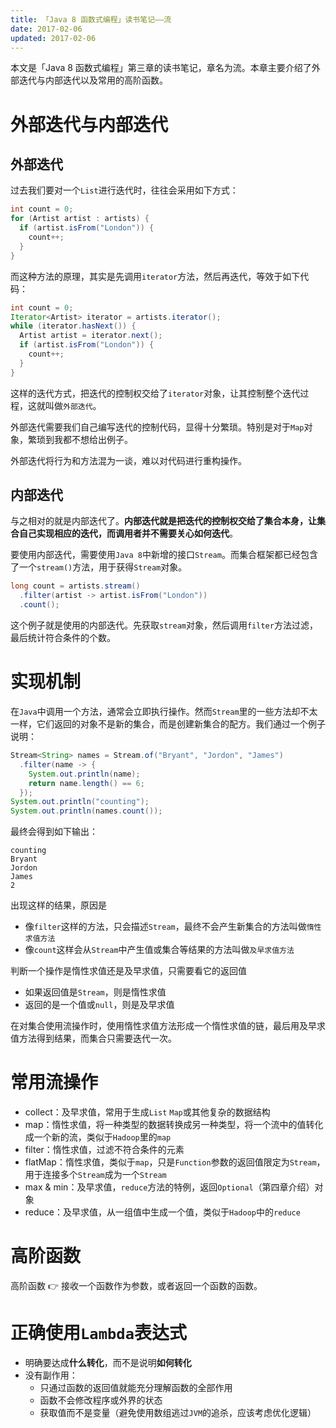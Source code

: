 ```yaml
---
title: 「Java 8 函数式编程」读书笔记——流
date: 2017-02-06
updated: 2017-02-06
---
```


本文是「Java 8 函数式编程」第三章的读书笔记，章名为流。本章主要介绍了外部迭代与内部迭代以及常用的高阶函数。

# 外部迭代与内部迭代

## 外部迭代

过去我们要对一个`List`进行迭代时，往往会采用如下方式：

```java
int count = 0;
for (Artist artist : artists) {
  if (artist.isFrom("London")) {
    count++;
  }
}
```

而这种方法的原理，其实是先调用`iterator`方法，然后再迭代，等效于如下代码：

```java
int count = 0;
Iterator<Artist> iterator = artists.iterator();
while (iterator.hasNext()) {
  Artist artist = iterator.next();
  if (artist.isFrom("London")) {
    count++;
  }
}
```

这样的迭代方式，把迭代的控制权交给了`iterator`对象，让其控制整个迭代过程，这就叫做`外部迭代`。

外部迭代需要我们自己编写迭代的控制代码，显得十分繁琐。特别是对于`Map`对象，繁琐到我都不想给出例子。

外部迭代将行为和方法混为一谈，难以对代码进行重构操作。

## 内部迭代

与之相对的就是内部迭代了。**内部迭代就是把迭代的控制权交给了集合本身，让集合自己实现相应的迭代，而调用者并不需要关心如何迭代**。

要使用内部迭代，需要使用`Java 8`中新增的接口`Stream`。而集合框架都已经包含了一个`stream()`方法，用于获得`Stream`对象。

```java
long count = artists.stream()
  .filter(artist -> artist.isFrom("London"))
  .count();
```

这个例子就是使用的内部迭代。先获取`stream`对象，然后调用`filter`方法过滤，最后统计符合条件的个数。

# 实现机制

在`Java`中调用一个方法，通常会立即执行操作。然而`Stream`里的一些方法却不太一样，它们返回的对象不是新的集合，而是创建新集合的配方。我们通过一个例子说明：

```java
Stream<String> names = Stream.of("Bryant", "Jordon", "James")
  .filter(name -> {
    System.out.println(name);
    return name.length() == 6;
  });
System.out.println("counting");
System.out.println(names.count());
```

最终会得到如下输出：

```
counting
Bryant
Jordon
James
2
```

出现这样的结果，原因是

- 像`filter`这样的方法，只会描述`Stream`，最终不会产生新集合的方法叫做`惰性求值方法`
- 像`count`这样会从`Stream`中产生值或集合等结果的方法叫做`及早求值方法`

判断一个操作是惰性求值还是及早求值，只需要看它的返回值

- 如果返回值是`Stream`，则是惰性求值
- 返回的是一个值或`null`，则是及早求值

在对集合使用流操作时，使用惰性求值方法形成一个惰性求值的链，最后用及早求值方法得到结果，而集合只需要迭代一次。

# 常用流操作

- collect：及早求值，常用于生成`List` `Map`或其他复杂的数据结构
- map：惰性求值，将一种类型的数据转换成另一种类型，将一个流中的值转化成一个新的流，类似于`Hadoop`里的`map`
- filter：惰性求值，过滤不符合条件的元素
- flatMap：惰性求值，类似于`map`，只是`Function`参数的返回值限定为`Stream`，用于连接多个`Stream`成为一个`Stream`
- max & min：及早求值，`reduce`方法的特例，返回`Optional`（第四章介绍）对象
- reduce：及早求值，从一组值中生成一个值，类似于`Hadoop`中的`reduce`

# 高阶函数

高阶函数 :point_right: 接收一个函数作为参数，或者返回一个函数的函数。

# 正确使用`Lambda`表达式

- 明确要达成**什么转化**，而不是说明**如何转化**
- 没有副作用：
  - 只通过函数的返回值就能充分理解函数的全部作用
  - 函数不会修改程序或外界的状态
  - 获取值而不是变量（避免使用数组逃过`JVM`的追杀，应该考虑优化逻辑）

